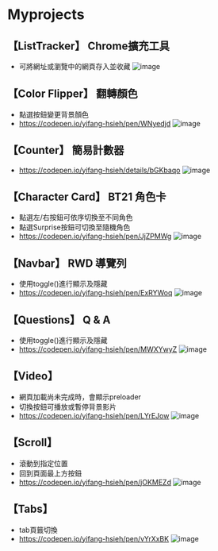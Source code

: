 # Myprojects

## 【ListTracker】 Chrome擴充工具
* 可將網址或瀏覽中的網頁存入並收藏
![image](https://i.imgur.com/zpRTxOg.png)

## 【Color Flipper】 翻轉顏色
* 點選按鈕變更背景顏色
* https://codepen.io/yifang-hsieh/pen/WNyedjd
![image](https://imgur.com/2FX64MQ.png)

## 【Counter】 簡易計數器
* https://codepen.io/yifang-hsieh/details/bGKbaqo
![image](https://imgur.com/OP6wpdN.png)

## 【Character Card】 BT21 角色卡
* 點選左/右按鈕可依序切換至不同角色
* 點選Surprise按鈕可切換至隨機角色
* https://codepen.io/yifang-hsieh/pen/JjZPMWg
![image](https://imgur.com/ZBl9aYX.png)

## 【Navbar】 RWD 導覽列
* 使用toggle()進行顯示及隱藏
* https://codepen.io/yifang-hsieh/pen/ExRYWoq
![image](https://imgur.com/ve3sItX.png)

## 【Questions】 Q & A
* 使用toggle()進行顯示及隱藏
* https://codepen.io/yifang-hsieh/pen/MWXYwyZ
![image](https://imgur.com/nbO4nxi.png)

## 【Video】
* 網頁加載尚未完成時，會顯示preloader
* 切換按鈕可播放或暫停背景影片
* https://codepen.io/yifang-hsieh/pen/LYrEJow
![image](https://imgur.com/mTt8vAi.png)

## 【Scroll】
* 滾動到指定位置
* 回到頁面最上方按鈕
* https://codepen.io/yifang-hsieh/pen/jOKMEZd
![image](https://imgur.com/cegP4vN.png)

## 【Tabs】
* tab頁籤切換
* https://codepen.io/yifang-hsieh/pen/vYrXxBK
![image](https://imgur.com/a9kA9Oz.png)

